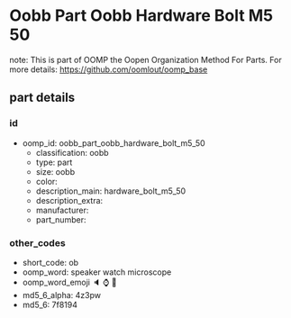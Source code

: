 # Oobb Part Oobb Hardware Bolt M5 50  

note: This is part of OOMP the Oopen Organization Method For Parts. For more details: https://github.com/oomlout/oomp_base

##  part details





### id
* oomp_id: oobb_part_oobb_hardware_bolt_m5_50
  * classification: oobb
  * type: part
  * size: oobb
  * color: 
  * description_main: hardware_bolt_m5_50
  * description_extra: 
  * manufacturer: 
  * part_number: 

### other_codes
* short_code: ob
* oomp_word: speaker watch microscope
* oomp_word_emoji :speaker: :watch: :microscope:
* md5_6_alpha: 4z3pw
* md5_6: 7f8194